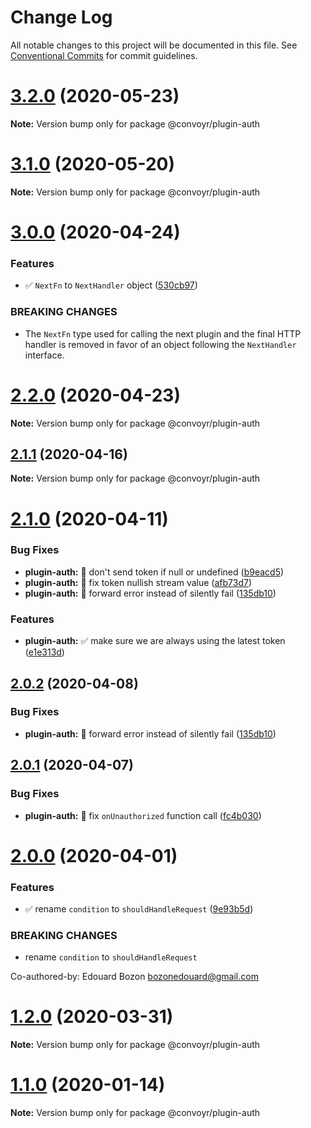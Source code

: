 # Change Log

All notable changes to this project will be documented in this file.
See [Conventional Commits](https://conventionalcommits.org) for commit guidelines.

# [3.2.0](https://github.com/jscutlery/convoyr/compare/v3.1.0...v3.2.0) (2020-05-23)

**Note:** Version bump only for package @convoyr/plugin-auth





# [3.1.0](https://github.com/jscutlery/convoyr/compare/v3.0.0...v3.1.0) (2020-05-20)

**Note:** Version bump only for package @convoyr/plugin-auth





# [3.0.0](https://github.com/jscutlery/convoyr/compare/v2.2.0...v3.0.0) (2020-04-24)


### Features

* ✅ `NextFn` to `NextHandler` object ([530cb97](https://github.com/jscutlery/convoyr/commit/530cb97dab4404bfc9e2ad5b035a855a73b95a39))


### BREAKING CHANGES

* The `NextFn` type used for calling the next plugin and
the final HTTP handler is removed in favor of an object following the `NextHandler` interface.





# [2.2.0](https://github.com/jscutlery/convoyr/compare/v2.1.1...v2.2.0) (2020-04-23)

**Note:** Version bump only for package @convoyr/plugin-auth

## [2.1.1](https://github.com/jscutlery/convoyr/compare/v2.1.0...v2.1.1) (2020-04-16)

**Note:** Version bump only for package @convoyr/plugin-auth

# [2.1.0](https://github.com/jscutlery/convoyr/compare/v2.0.1...v2.1.0) (2020-04-11)

### Bug Fixes

- **plugin-auth:** 🐞 don't send token if null or undefined ([b9eacd5](https://github.com/jscutlery/convoyr/commit/b9eacd585cb06b36d8e9e21cdf79a07c16a9258d))
- **plugin-auth:** 🐞 fix token nullish stream value ([afb73d7](https://github.com/jscutlery/convoyr/commit/afb73d70fcf38fd3bdcc4bf4aae8e036e8c7fb57))
- **plugin-auth:** 🐞 forward error instead of silently fail ([135db10](https://github.com/jscutlery/convoyr/commit/135db100e52e451dc7fe4e216af1fb14af9034ea))

### Features

- **plugin-auth:** ✅ make sure we are always using the latest token ([e1e313d](https://github.com/jscutlery/convoyr/commit/e1e313d1e1a1361cbcf78fac08c99dc7eaa42705))

## [2.0.2](https://github.com/jscutlery/convoyr/compare/v2.0.1...v2.0.2) (2020-04-08)

### Bug Fixes

- **plugin-auth:** 🐞 forward error instead of silently fail ([135db10](https://github.com/jscutlery/convoyr/commit/135db100e52e451dc7fe4e216af1fb14af9034ea))

## [2.0.1](https://github.com/jscutlery/convoyr/compare/v2.0.0...v2.0.1) (2020-04-07)

### Bug Fixes

- **plugin-auth:** 🐞 fix `onUnauthorized` function call ([fc4b030](https://github.com/jscutlery/convoyr/commit/fc4b030c1872bc6b3f4fd5ced3748099aa2e7f9e))

# [2.0.0](https://github.com/jscutlery/convoyr/compare/v1.0.0...v2.0.0) (2020-04-01)

### Features

- ✅ rename `condition` to `shouldHandleRequest` ([9e93b5d](https://github.com/jscutlery/convoyr/commit/9e93b5d20e4c3cb0ef94b5b6a1440565b685b6c7))

### BREAKING CHANGES

- rename `condition` to `shouldHandleRequest`

Co-authored-by: Edouard Bozon <bozonedouard@gmail.com>

# [1.2.0](https://github.com/jscutlery/convoyr/compare/v1.1.0...v1.2.0) (2020-03-31)

**Note:** Version bump only for package @convoyr/plugin-auth

# [1.1.0](https://github.com/jscutlery/convoyr/compare/v1.0.0...v1.1.0) (2020-01-14)

**Note:** Version bump only for package @convoyr/plugin-auth
